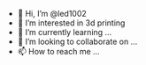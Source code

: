 - 👋 Hi, I’m @led1002
- 👀 I’m interested in 3d printing
- 🌱 I’m currently learning ...
- 💞️ I’m looking to collaborate on ...
- 📫 How to reach me ...

<!---
led1002/led1002 is a ✨ special ✨ repository because its `README.md` (this file) appears on your GitHub profile.
You can click the Preview link to take a look at your changes.
--->
